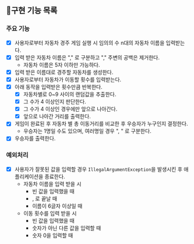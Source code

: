 ## 📝구현 기능 목록

### 주요 기능

- [X] 사용자로부터 자동차 경주 게임 실행 시 임의의 수 n대의 자동차 이름을 입력받는다.
- [X] 입력 받은 자동차 이름은 "," 로 구분하고 "," 주변의 공백은 제거한다.
    - 자동차 이름은 5자 이하만 가능하다.
- [X] 입력 받은 이름대로 경주할 자동차를 생성한다.
- [X] 사용자로부터 자동차가 이동할 횟수를 입력받는다.
- [X] 아래 동작을 입력받은 횟수만큼 반복한다.
    - [X] 자동차별로 0~9 사이의 랜덤값을 추출한다.
    - [X] 그 수가 4 이상인지 판단한다.
    - [X] 그 수가 4 이상인 경우에만 앞으로 나아간다.
    - [X] 앞으로 나아간 거리를 출력한다.
- [X] 게임이 완료된 후 자동차 별 총 이동거리를 비교한 후 우승자가 누구인지 결정한다.
    - 우승자는 1명일 수도 있으며, 여러명일 경우 ", " 로 구분한다.
- [X] 우승자를 출력한다.

### 예외처리

- [X] 사용자가 잘못된 값을 입력할 경우 `IllegalArgumentException`을 발생시킨 후 애플리케이션을 종료한다.
    - 자동차 이름을 입력 받을 시
        - 빈 값을 입력했을 때
        - , 로 끝날 때
        - 이름이 6글자 이상일 때
    - 이동 횟수를 입력 받을 시
        - 빈 값을 입력했을 때
        - 숫자가 아닌 다른 값을 입력할 때
        - 숫자 0을 입력할 때